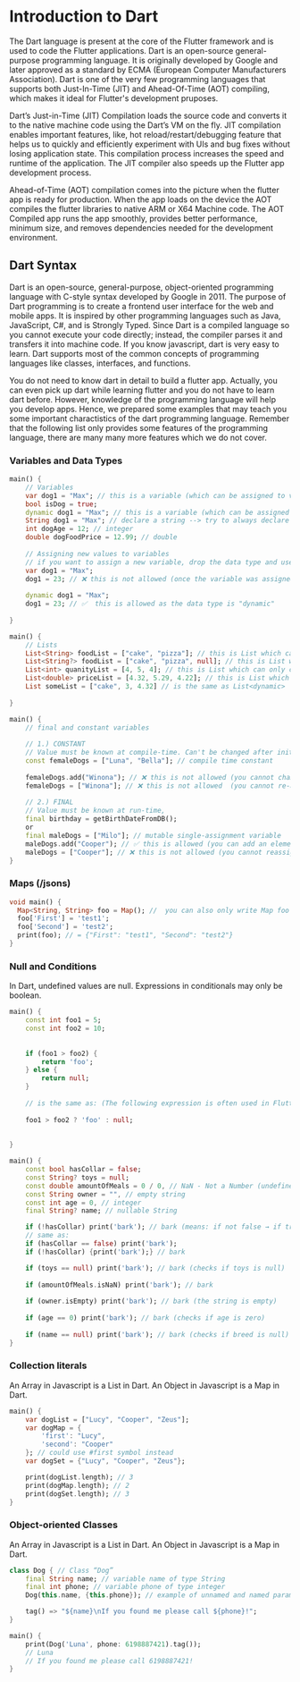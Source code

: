 # Introduction to Dart

The Dart language is present at the core of the Flutter framework and is used to code the Flutter applications. Dart is an open-source general-purpose programming language. It is originally developed by Google and later approved as a standard by ECMA (European Computer Manufacturers Association). Dart is one of the very few programming languages that supports both Just-In-Time (JIT) and Ahead-Of-Time (AOT) compiling, which makes it ideal for Flutter's development pruposes. 

Dart’s Just-in-Time (JIT) Compilation loads the source code and converts it to the native machine code using the Dart’s VM on the fly. JIT compilation enables important features, like, hot reload/restart/debugging feature that helps us to quickly and efficiently experiment with UIs and bug fixes without losing application state. This compilation process increases the speed and runtime of the application. The JIT compiler also speeds up the Flutter app development process.

Ahead-of-Time (AOT) compilation comes into the picture when the flutter app is ready for production. When the app loads on the device the AOT compiles the flutter libraries to native ARM or X64 Machine code. The AOT Compiled app runs the app smoothly, provides better performance, minimum size, and removes dependencies needed for the development environment.


## Dart Syntax

​​Dart is an open-source, general-purpose, object-oriented programming language with C-style syntax developed by Google in 2011. The purpose of Dart programming is to create a frontend user interface for the web and mobile apps. It is inspired by other programming languages such as Java, JavaScript, C#, and is Strongly Typed. Since Dart is a compiled language so you cannot execute your code directly; instead, the compiler parses it and transfers it into machine code. If you know javascript, dart is very easy to learn. Dart supports most of the common concepts of programming languages like classes, interfaces, and functions. 

You do not need to know dart in detail to build a flutter app. Actually, you can even pick up dart while learning flutter and you do not have to learn dart before. However, knowledge of the programming language will help you develop apps. Hence, we prepared some examples that may teach you some important charactistics of the dart programming language. Remember that the following list only provides some features of the programming language, there are many many more features which we do not cover.



### Variables and Data Types
``` dart linenums="1"
main() {
    // Variables
    var dog1 = "Max"; // this is a variable (which can be assigned to values of different data types)
    bool isDog = true;
    dynamic dog1 = "Max"; // this is a variable (which can be assigned to values of different data types - and reassigned with values of different data types)
    String dog1 = "Max"; // declare a string --> try to always declare the type of your variable
    int dogAge = 12; // integer
    double dogFoodPrice = 12.99; // double
    
    // Assigning new values to variables
    // if you want to assign a new variable, drop the data type and use the same name:
    var dog1 = "Max";
    dog1 = 23; // ❌ this is not allowed (once the variable was assigned to a string value, it must remain a string variable)
    
    dynamic dog1 = "Max";
    dog1 = 23; // ✅  this is allowed as the data type is "dynamic"
      
}
```

``` dart linenums="1"
main() {
    // Lists
    List<String> foodList = ["cake", "pizza"]; // this is List which can only contain strings
    List<String?> foodList = ["cake", "pizza", null]; // this is List which can only contain strings and nulls
    List<int> quanityList = [4, 5, 4]; // this is List which can only contain integers
    List<double> priceList = [4.32, 5.29, 4.22]; // this is List which can only contain doubles
    List someList = ["cake", 3, 4.32] // is the same as List<dynamic>
      
}
```

``` dart linenums="1"
main() {
    // final and constant variables
    
    // 1.) CONSTANT
    // Value must be known at compile-time. Can't be changed after initialized.
    const femaleDogs = ["Luna", "Bella"]; // compile time constant
    
    femaleDogs.add("Winona"); // ❌ this is not allowed (you cannot change the variable)
    femaleDogs = ["Winona"]; // ❌ this is not allowed  (you cannot re-assign the variable)
    
    // 2.) FINAL
    // Value must be known at run-time, 
    final birthday = getBirthDateFromDB();
    or
    final maleDogs = ["Milo"]; // mutable single-assignment variable
    maleDogs.add("Cooper"); // ✅ this is allowed (you can add an element to the list)
    maleDogs = ["Cooper"]; // ❌ this is not allowed (you cannot reassign the variable)
}
```

### Maps (/jsons)
``` dart linenums="1"
void main() { 
  Map<String, String> foo = Map(); //  you can also only write Map foo = {};
  foo['First'] = 'test1'; 
  foo['Second'] = 'test2'; 
  print(foo); // = {"First": "test1", "Second": "test2"}
}  
```


### Null and Conditions
In Dart, undefined values are null. Expressions in conditionals may only be boolean.

``` dart linenums="1"
main() {
    const int foo1 = 5;
    const int foo2 = 10;
    
    
    if (foo1 > foo2) {
        return 'foo';
    } else {
        return null;
    }
    
    // is the same as: (The following expression is often used in Flutter)
    
    foo1 > foo2 ? 'foo' : null;
    
    
}
```

``` dart linenums="1"
main() {
    const bool hasCollar = false;
    const String? toys = null;
    const double amountOfMeals = 0 / 0, // NaN - Not a Number (undefined)
    const String owner = "", // empty string
    const int age = 0, // integer
    final String? name; // nullable String

    if (!hasCollar) print('bark'); // bark (means: if not false → if true)
    // same as: 
    if (hasCollar == false) print('bark');
    if (!hasCollar) {print('bark');} // bark 

    if (toys == null) print('bark'); // bark (checks if toys is null)
    
    if (amountOfMeals.isNaN) print('bark'); // bark
    
    if (owner.isEmpty) print('bark'); // bark (the string is empty)
    
    if (age == 0) print('bark'); // bark (checks if age is zero)
    
    if (name == null) print('bark'); // bark (checks if breed is null) 
}
```


### Collection literals
An Array in Javascript is a List in Dart. An Object in Javascript is a Map in Dart.
``` dart linenums="1"
main() {
    var dogList = ["Lucy", "Cooper", "Zeus"];
    var dogMap = {
        'first': "Lucy",
        'second': "Cooper"
    }; // could use #first symbol instead
    var dogSet = {"Lucy", "Cooper", "Zeus"};

    print(dogList.length); // 3
    print(dogMap.length); // 2
    print(dogSet.length); // 3  
}
```
### Object-oriented Classes
An Array in Javascript is a List in Dart. An Object in Javascript is a Map in Dart.
``` dart linenums="1"
class Dog { // Class “Dog”
    final String name; // variable name of type String
    final int phone; // variable phone of type integer
    Dog(this.name, {this.phone}); // example of unnamed and named parameter

    tag() => "${name}\nIf you found me please call ${phone}!";
}

main() {
    print(Dog('Luna', phone: 6198887421).tag());
    // Luna
    // If you found me please call 6198887421!
}
```


